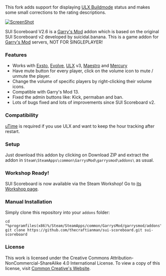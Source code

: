 This fork adds support for displaying [ULX Buildmode][buildmode] status and makes some small corrections to the rating descriptions.

[![ScreenShot](https://raw.githubusercontent.com/ZionDevelopers/sui-scoreboard/master/logo.jpg)][workshop]

SUI Scoreboard V2.6 is a [Garry's Mod][] addon which is based on the original SUI Scoreboard v2 developed by suicidal.banana.
This is a game addon for [Garry's Mod][] servers, NOT FOR SINGLEPLAYER!

### Features

* Works with [Exsto][], [Evolve][], [ULX][] v3, [Maestro][] and [Mercury][]
* Have mute button for every player, click on the volume icon to mute / unmute the player.
* Change the volume of specific players by right-clicking their volume icons.
* Compatible with Garry's Mod 13.
* Fixed the admin buttons like: Kick, permaban and ban.
* Lots of bugs fixed and lots of improvements since SUI Scoreboard v2.

### Compatibility
[uTime][uTime] is required if you use ULX and want to keep the hour tracking after restart.

### Setup

Just download this addon by clicking on Download ZIP and extract the addon in ````Steam\SteamApps\common\GarrysMod\garrysmod\addons\```` as usual.

### Workshop Ready!

SUI Scoreboard is now available via the Steam Workshop! Go to [its Workshop page][workshop].

### Manual Installation

Simply clone this repository into your `addons` folder:

    cd "%programfiles(x86)%/Steam/SteamApps/common/GarrysMod/garrysmod/addons"
    git clone https://github.com/thecraftianman/sui-scoreboard.git sui-scoreboard

### License

This work is licensed under the Creative Commons Attribution-NonCommercial-ShareAlike 4.0 International License.
To view a copy of this license, visit [Common Creative's Website][License].

[buildmode]: <https://steamcommunity.com/sharedfiles/filedetails/?id=1308900979>
[Garry's Mod]: <http://garrysmod.com/>
[workshop]: <http://steamcommunity.com/sharedfiles/filedetails/?id=160121673>
[Exsto]: <https://github.com/prefanatic/exsto>
[Evolve]: <https://github.com/Xandaros/evolve>
[License]: <https://creativecommons.org/licenses/by-nc-sa/4.0/>
[uTime]: <https://github.com/TeamUlysses/utime>
[Maestro]: <https://github.com/ottworks/maestro>
[Mercury]: <https://github.com/TheFreezebug/Mercury>
[ULX]: <https://github.com/TeamUlysses/ulx>
